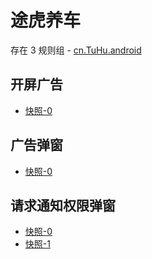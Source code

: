 # 途虎养车

存在 3 规则组 - [cn.TuHu.android](/src/apps/cn.TuHu.android.ts)

## 开屏广告

- [快照-0](https://i.gkd.li/import/12846408)

## 广告弹窗

- [快照-0](https://i.gkd.li/import/13228818)

## 请求通知权限弹窗

- [快照-0](https://i.gkd.li/import/13228796)
- [快照-1](https://gkd-kit.gitee.io/import/13256535)

